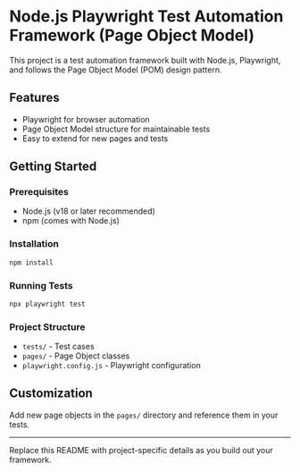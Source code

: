 # Node.js Playwright Test Automation Framework (Page Object Model)

This project is a test automation framework built with Node.js, Playwright, and follows the Page Object Model (POM) design pattern.

## Features
- Playwright for browser automation
- Page Object Model structure for maintainable tests
- Easy to extend for new pages and tests

## Getting Started

### Prerequisites
- Node.js (v18 or later recommended)
- npm (comes with Node.js)

### Installation
```sh
npm install
```

### Running Tests
```sh
npx playwright test
```

### Project Structure
- `tests/` - Test cases
- `pages/` - Page Object classes
- `playwright.config.js` - Playwright configuration

## Customization
Add new page objects in the `pages/` directory and reference them in your tests.

---

Replace this README with project-specific details as you build out your framework.
